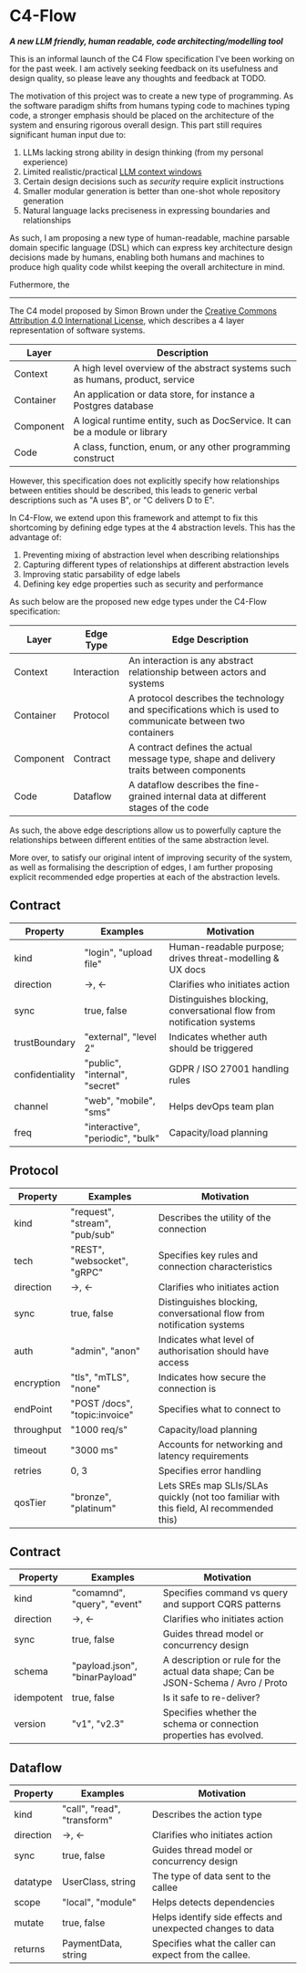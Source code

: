 # C4-Flow
***A new LLM friendly, human readable, code architecting/modelling tool***

This is an informal launch of the C4 Flow specification I've been working on for the past week. I am actively seeking feedback on its usefulness and design quality, so please leave any thoughts and feedback at TODO.

The motivation of this project was to create a new type of programming. As the software paradigm shifts from humans typing code to machines typing code, a stronger emphasis should be placed on the architecture of the system and ensuring rigorous overall design. This part still requires significant human input due to:

1. LLMs lacking strong ability in design thinking (from my personal experience)
2. Limited realistic/practical [LLM context windows](https://github.com/NVIDIA/RULER)
3. Certain design decisions such as *security* require explicit instructions
4. Smaller modular generation is better than one-shot whole repository generation
5. Natural language lacks preciseness in expressing boundaries and relationships

As such, I am proposing a new type of human-readable, machine parsable domain specific language (DSL) which can express key architecture design decisions made by humans, enabling both humans and machines to produce high quality code whilst keeping the overall architecture in mind.

Futhermore, the 

---

The C4 model proposed by Simon Brown under the [Creative Commons Attribution 4.0 International License](https://creativecommons.org/licenses/by/4.0/), which describes a 4 layer representation of software systems.

| Layer     | Description                                                                    |
| --------- | ------------------------------------------------------------------------------ |
| Context   | A high level overview of the abstract systems such as humans, product, service |
| Container | An application or data store, for instance a Postgres database                 |
| Component | A logical runtime entity, such as DocService. It can be a module or library    |
| Code      | A class, function, enum, or any other programming construct                    |
However, this specification does not explicitly specify how relationships between entities should be described, this leads to generic verbal descriptions such as "A uses B", or "C delivers D to E".

In C4-Flow, we extend upon this framework and attempt to fix this shortcoming by defining edge types at the 4 abstraction levels. This has the advantage of:

1. Preventing mixing of abstraction level when describing relationships
2. Capturing different types of relationships at different abstraction levels
3. Improving static parsability of edge labels
4. Defining key edge properties such as security and performance

As such below are the proposed new edge types under the C4-Flow specification:

| Layer     | Edge Type   | Edge Description                                                                                           |
| --------- | ----------- | ---------------------------------------------------------------------------------------------------------- |
| Context   | Interaction | An interaction is any abstract relationship between actors and systems                                     |
| Container | Protocol    | A protocol describes the technology and specifications which is used to communicate between two containers |
| Component | Contract    | A contract defines the actual message type, shape and delivery traits between components                   |
| Code      | Dataflow    | A dataflow describes the fine-grained internal data at different stages of the code                        |
As such, the above edge descriptions allow us to powerfully capture the relationships between different entities of the same abstraction level. 

More over, to satisfy our original intent of improving security of the system, as well as formalising the description of edges, I am further proposing explicit recommended edge properties at each of the abstraction levels.

## Contract

| Property        | Examples                          | Motivation                                                            |
| --------------- | --------------------------------- | --------------------------------------------------------------------- |
| kind            | "login", "upload file"            | Human-readable purpose; drives threat-modelling & UX docs             |
| direction       | ->, <-                            | Clarifies who initiates action                                        |
| sync            | true, false                       | Distinguishes blocking, conversational flow from notification systems |
| trustBoundary   | "external", "level 2"             | Indicates whether auth should be triggered                            |
| confidentiality | "public", "internal", "secret"    | GDPR / ISO 27001 handling rules                                       |
| channel         | "web", "mobile", "sms"            | Helps devOps team plan                                                |
| freq            | "interactive", "periodic", "bulk" | Capacity/load planning                                                |

## Protocol

| Property   | Examples                       | Motivation                                                                              |
| ---------- | ------------------------------ | --------------------------------------------------------------------------------------- |
| kind       | "request", "stream", "pub/sub" | Describes the utility of the connection                                                 |
| tech       | "REST", "websocket", "gRPC"    | Specifies key rules and connection characteristics                                      |
| direction  | ->, <-                         | Clarifies who initiates action                                                          |
| sync       | true, false                    | Distinguishes blocking, conversational flow from notification systems                   |
| auth       | "admin", "anon"                | Indicates what level of authorisation should have access                                |
| encryption | "tls", "mTLS", "none"          | Indicates how secure the connection is                                                  |
| endPoint   | "POST /docs", "topic:invoice"  | Specifies what to connect to                                                            |
| throughput | "1000 req/s"                   | Capacity/load planning                                                                  |
| timeout    | "3000 ms"                      | Accounts for networking and latency requirements                                        |
| retries    | 0, 3                           | Specifies error handling                                                                |
| qosTier    | "bronze", "platinum"           | Lets SREs map SLIs/SLAs quickly (not too familiar with this field, AI recommended this) |

## Contract

| Property   | Examples                       | Motivation                                                                         |
| ---------- | ------------------------------ | ---------------------------------------------------------------------------------- |
| kind       | "comamnd", "query", "event"    | Specifies command vs query and support CQRS patterns                               |
| direction  | ->, <-                         | Clarifies who initiates action                                                     |
| sync       | true, false                    | Guides thread model or concurrency design                                          |
| schema     | "payload.json", "binarPayload" | A description or rule for the actual data shape; Can be JSON-Schema / Avro / Proto |
| idempotent | true, false                    | Is it safe to re-deliver?                                                          |
| version    | "v1", "v2.3"                   | Specifies whether the schema or connection properties has evolved.                 |

## Dataflow

| Property  | Examples                    | Motivation                                                 |
| --------- | --------------------------- | ---------------------------------------------------------- |
| kind      | "call", "read", "transform" | Describes the action type                                  |
| direction | ->, <-                      | Clarifies who initiates action                             |
| sync      | true, false                 | Guides thread model or concurrency design                  |
| datatype  | UserClass, string           | The type of data sent to the callee                        |
| scope     | "local", "module"           | Helps detects dependencies                                 |
| mutate    | true, false                 | Helps identify side effects and unexpected changes to data |
| returns   | PaymentData, string         | Specifies what the caller can expect from the callee.      |

